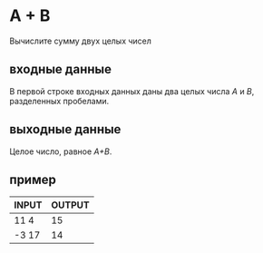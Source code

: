 # A + B

Вычислите сумму двух целых чисел

## входные данные

В первой строке входных данных даны два целых числа _A_ и _B_, разделенных пробелами.

## выходные данные

Целое число, равное _A+B_.

## пример

| INPUT | OUTPUT |
| ----- | ------ |
| 11 4 | 15 |
| -3 17 | 14 |
